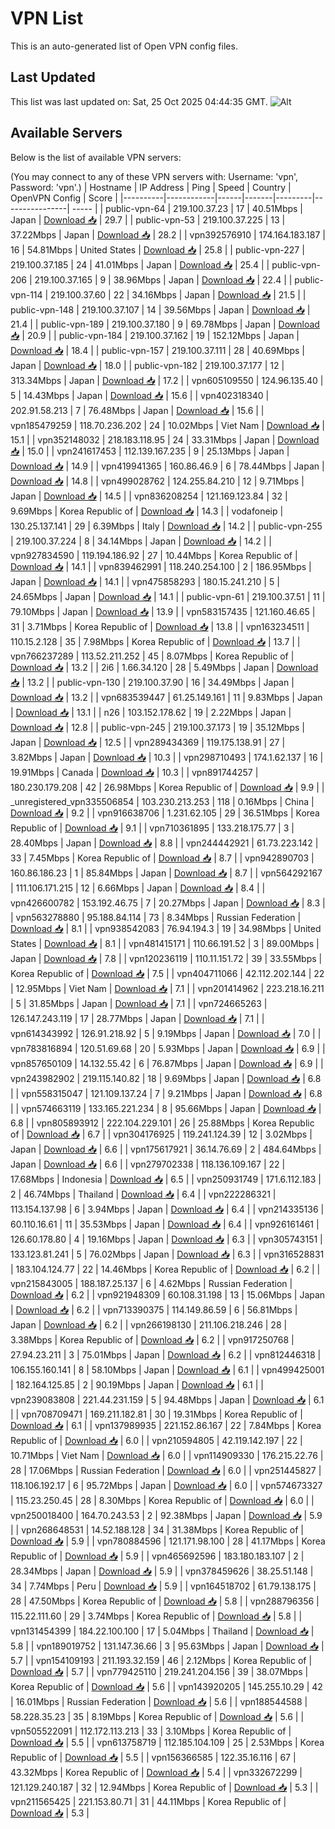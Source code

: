 # VPN List

This is an auto-generated list of Open VPN config files.

## Last Updated

This list was last updated on: Sat, 25 Oct 2025 04:44:35 GMT.
![Alt](https://repobeats.axiom.co/api/embed/186b98318ef1479477931607c1ad7d823f12451f.svg "Repobeats analytics image")

## Available Servers

Below is the list of available VPN servers:

(You may connect to any of these VPN servers with: Username: 'vpn', Password: 'vpn'.)
| Hostname | IP Address | Ping | Speed | Country | OpenVPN Config | Score |
|----------|------------|------|-------|---------|----------------| ----- |
| public-vpn-64 | 219.100.37.23 | 17 | 40.51Mbps | Japan | [Download 📥](./configs/server_0_JP.ovpn) | 29.7 |
| public-vpn-53 | 219.100.37.225 | 13 | 37.22Mbps | Japan | [Download 📥](./configs/server_1_JP.ovpn) | 28.2 |
| vpn392576910 | 174.164.183.187 | 16 | 54.81Mbps | United States | [Download 📥](./configs/server_2_US.ovpn) | 25.8 |
| public-vpn-227 | 219.100.37.185 | 24 | 41.01Mbps | Japan | [Download 📥](./configs/server_3_JP.ovpn) | 25.4 |
| public-vpn-206 | 219.100.37.165 | 9 | 38.96Mbps | Japan | [Download 📥](./configs/server_4_JP.ovpn) | 22.4 |
| public-vpn-114 | 219.100.37.60 | 22 | 34.16Mbps | Japan | [Download 📥](./configs/server_5_JP.ovpn) | 21.5 |
| public-vpn-148 | 219.100.37.107 | 14 | 39.56Mbps | Japan | [Download 📥](./configs/server_6_JP.ovpn) | 21.4 |
| public-vpn-189 | 219.100.37.180 | 9 | 69.78Mbps | Japan | [Download 📥](./configs/server_7_JP.ovpn) | 20.9 |
| public-vpn-184 | 219.100.37.162 | 19 | 152.12Mbps | Japan | [Download 📥](./configs/server_8_JP.ovpn) | 18.4 |
| public-vpn-157 | 219.100.37.111 | 28 | 40.69Mbps | Japan | [Download 📥](./configs/server_9_JP.ovpn) | 18.0 |
| public-vpn-182 | 219.100.37.177 | 12 | 313.34Mbps | Japan | [Download 📥](./configs/server_10_JP.ovpn) | 17.2 |
| vpn605109550 | 124.96.135.40 | 5 | 14.43Mbps | Japan | [Download 📥](./configs/server_11_JP.ovpn) | 15.6 |
| vpn402318340 | 202.91.58.213 | 7 | 76.48Mbps | Japan | [Download 📥](./configs/server_12_JP.ovpn) | 15.6 |
| vpn185479259 | 118.70.236.202 | 24 | 10.02Mbps | Viet Nam | [Download 📥](./configs/server_13_VN.ovpn) | 15.1 |
| vpn352148032 | 218.183.118.95 | 24 | 33.31Mbps | Japan | [Download 📥](./configs/server_14_JP.ovpn) | 15.0 |
| vpn241617453 | 112.139.167.235 | 9 | 25.13Mbps | Japan | [Download 📥](./configs/server_15_JP.ovpn) | 14.9 |
| vpn419941365 | 160.86.46.9 | 6 | 78.44Mbps | Japan | [Download 📥](./configs/server_16_JP.ovpn) | 14.8 |
| vpn499028762 | 124.255.84.210 | 12 | 9.71Mbps | Japan | [Download 📥](./configs/server_17_JP.ovpn) | 14.5 |
| vpn836208254 | 121.169.123.84 | 32 | 9.69Mbps | Korea Republic of | [Download 📥](./configs/server_18_KR.ovpn) | 14.3 |
| vodafoneip | 130.25.137.141 | 29 | 6.39Mbps | Italy | [Download 📥](./configs/server_19_IT.ovpn) | 14.2 |
| public-vpn-255 | 219.100.37.224 | 8 | 34.14Mbps | Japan | [Download 📥](./configs/server_20_JP.ovpn) | 14.2 |
| vpn927834590 | 119.194.186.92 | 27 | 10.44Mbps | Korea Republic of | [Download 📥](./configs/server_21_KR.ovpn) | 14.1 |
| vpn839462991 | 118.240.254.100 | 2 | 186.95Mbps | Japan | [Download 📥](./configs/server_22_JP.ovpn) | 14.1 |
| vpn475858293 | 180.15.241.210 | 5 | 24.65Mbps | Japan | [Download 📥](./configs/server_23_JP.ovpn) | 14.1 |
| public-vpn-61 | 219.100.37.51 | 11 | 79.10Mbps | Japan | [Download 📥](./configs/server_24_JP.ovpn) | 13.9 |
| vpn583157435 | 121.160.46.65 | 31 | 3.71Mbps | Korea Republic of | [Download 📥](./configs/server_25_KR.ovpn) | 13.8 |
| vpn163234511 | 110.15.2.128 | 35 | 7.98Mbps | Korea Republic of | [Download 📥](./configs/server_26_KR.ovpn) | 13.7 |
| vpn766237289 | 113.52.211.252 | 45 | 8.07Mbps | Korea Republic of | [Download 📥](./configs/server_27_KR.ovpn) | 13.2 |
| 2i6 | 1.66.34.120 | 28 | 5.49Mbps | Japan | [Download 📥](./configs/server_28_JP.ovpn) | 13.2 |
| public-vpn-130 | 219.100.37.90 | 16 | 34.49Mbps | Japan | [Download 📥](./configs/server_29_JP.ovpn) | 13.2 |
| vpn683539447 | 61.25.149.161 | 11 | 9.83Mbps | Japan | [Download 📥](./configs/server_30_JP.ovpn) | 13.1 |
| n26 | 103.152.178.62 | 19 | 2.22Mbps | Japan | [Download 📥](./configs/server_31_JP.ovpn) | 12.8 |
| public-vpn-245 | 219.100.37.173 | 19 | 35.12Mbps | Japan | [Download 📥](./configs/server_32_JP.ovpn) | 12.5 |
| vpn289434369 | 119.175.138.91 | 27 | 3.82Mbps | Japan | [Download 📥](./configs/server_33_JP.ovpn) | 10.3 |
| vpn298710493 | 174.1.62.137 | 16 | 19.91Mbps | Canada | [Download 📥](./configs/server_34_CA.ovpn) | 10.3 |
| vpn891744257 | 180.230.179.208 | 42 | 26.98Mbps | Korea Republic of | [Download 📥](./configs/server_35_KR.ovpn) | 9.9 |
| _unregistered_vpn335506854 | 103.230.213.253 | 118 | 0.16Mbps | China | [Download 📥](./configs/server_36_CN.ovpn) | 9.2 |
| vpn916638706 | 1.231.62.105 | 29 | 36.51Mbps | Korea Republic of | [Download 📥](./configs/server_37_KR.ovpn) | 9.1 |
| vpn710361895 | 133.218.175.77 | 3 | 28.40Mbps | Japan | [Download 📥](./configs/server_38_JP.ovpn) | 8.8 |
| vpn244442921 | 61.73.223.142 | 33 | 7.45Mbps | Korea Republic of | [Download 📥](./configs/server_39_KR.ovpn) | 8.7 |
| vpn942890703 | 160.86.186.23 | 1 | 85.84Mbps | Japan | [Download 📥](./configs/server_40_JP.ovpn) | 8.7 |
| vpn564292167 | 111.106.171.215 | 12 | 6.66Mbps | Japan | [Download 📥](./configs/server_41_JP.ovpn) | 8.4 |
| vpn426600782 | 153.192.46.75 | 7 | 20.27Mbps | Japan | [Download 📥](./configs/server_42_JP.ovpn) | 8.3 |
| vpn563278880 | 95.188.84.114 | 73 | 8.34Mbps | Russian Federation | [Download 📥](./configs/server_43_RU.ovpn) | 8.1 |
| vpn938542083 | 76.94.194.3 | 19 | 34.98Mbps | United States | [Download 📥](./configs/server_44_US.ovpn) | 8.1 |
| vpn481415171 | 110.66.191.52 | 3 | 89.00Mbps | Japan | [Download 📥](./configs/server_45_JP.ovpn) | 7.8 |
| vpn120236119 | 110.11.151.72 | 39 | 33.55Mbps | Korea Republic of | [Download 📥](./configs/server_46_KR.ovpn) | 7.5 |
| vpn404711066 | 42.112.202.144 | 22 | 12.95Mbps | Viet Nam | [Download 📥](./configs/server_47_VN.ovpn) | 7.1 |
| vpn201414962 | 223.218.16.211 | 5 | 31.85Mbps | Japan | [Download 📥](./configs/server_48_JP.ovpn) | 7.1 |
| vpn724665263 | 126.147.243.119 | 17 | 28.77Mbps | Japan | [Download 📥](./configs/server_49_JP.ovpn) | 7.1 |
| vpn614343992 | 126.91.218.92 | 5 | 9.19Mbps | Japan | [Download 📥](./configs/server_50_JP.ovpn) | 7.0 |
| vpn783816894 | 120.51.69.68 | 20 | 5.93Mbps | Japan | [Download 📥](./configs/server_51_JP.ovpn) | 6.9 |
| vpn857650109 | 14.132.55.42 | 6 | 76.87Mbps | Japan | [Download 📥](./configs/server_52_JP.ovpn) | 6.9 |
| vpn243982902 | 219.115.140.82 | 18 | 9.69Mbps | Japan | [Download 📥](./configs/server_53_JP.ovpn) | 6.8 |
| vpn558315047 | 121.109.137.24 | 7 | 9.21Mbps | Japan | [Download 📥](./configs/server_54_JP.ovpn) | 6.8 |
| vpn574663119 | 133.165.221.234 | 8 | 95.66Mbps | Japan | [Download 📥](./configs/server_55_JP.ovpn) | 6.8 |
| vpn805893912 | 222.104.229.101 | 26 | 25.88Mbps | Korea Republic of | [Download 📥](./configs/server_56_KR.ovpn) | 6.7 |
| vpn304176925 | 119.241.124.39 | 12 | 3.02Mbps | Japan | [Download 📥](./configs/server_57_JP.ovpn) | 6.6 |
| vpn175617921 | 36.14.76.69 | 2 | 484.64Mbps | Japan | [Download 📥](./configs/server_58_JP.ovpn) | 6.6 |
| vpn279702338 | 118.136.109.167 | 22 | 17.68Mbps | Indonesia | [Download 📥](./configs/server_59_ID.ovpn) | 6.5 |
| vpn250931749 | 171.6.112.183 | 2 | 46.74Mbps | Thailand | [Download 📥](./configs/server_60_TH.ovpn) | 6.4 |
| vpn222286321 | 113.154.137.98 | 6 | 3.94Mbps | Japan | [Download 📥](./configs/server_61_JP.ovpn) | 6.4 |
| vpn214335136 | 60.110.16.61 | 11 | 35.53Mbps | Japan | [Download 📥](./configs/server_62_JP.ovpn) | 6.4 |
| vpn926161461 | 126.60.178.80 | 4 | 19.16Mbps | Japan | [Download 📥](./configs/server_63_JP.ovpn) | 6.3 |
| vpn305743151 | 133.123.81.241 | 5 | 76.02Mbps | Japan | [Download 📥](./configs/server_64_JP.ovpn) | 6.3 |
| vpn316528831 | 183.104.124.77 | 22 | 14.46Mbps | Korea Republic of | [Download 📥](./configs/server_65_KR.ovpn) | 6.2 |
| vpn215843005 | 188.187.25.137 | 6 | 4.62Mbps | Russian Federation | [Download 📥](./configs/server_66_RU.ovpn) | 6.2 |
| vpn921948309 | 60.108.31.198 | 13 | 15.06Mbps | Japan | [Download 📥](./configs/server_67_JP.ovpn) | 6.2 |
| vpn713390375 | 114.149.86.59 | 6 | 56.81Mbps | Japan | [Download 📥](./configs/server_68_JP.ovpn) | 6.2 |
| vpn266198130 | 211.106.218.246 | 28 | 3.38Mbps | Korea Republic of | [Download 📥](./configs/server_69_KR.ovpn) | 6.2 |
| vpn917250768 | 27.94.23.211 | 3 | 75.01Mbps | Japan | [Download 📥](./configs/server_70_JP.ovpn) | 6.2 |
| vpn812446318 | 106.155.160.141 | 8 | 58.10Mbps | Japan | [Download 📥](./configs/server_71_JP.ovpn) | 6.1 |
| vpn499425001 | 182.164.125.85 | 2 | 90.19Mbps | Japan | [Download 📥](./configs/server_72_JP.ovpn) | 6.1 |
| vpn239083808 | 221.44.231.159 | 5 | 94.48Mbps | Japan | [Download 📥](./configs/server_73_JP.ovpn) | 6.1 |
| vpn708709471 | 169.211.182.81 | 30 | 19.31Mbps | Korea Republic of | [Download 📥](./configs/server_74_KR.ovpn) | 6.1 |
| vpn137989935 | 221.152.86.167 | 22 | 7.84Mbps | Korea Republic of | [Download 📥](./configs/server_75_KR.ovpn) | 6.0 |
| vpn210594805 | 42.119.142.197 | 22 | 10.71Mbps | Viet Nam | [Download 📥](./configs/server_76_VN.ovpn) | 6.0 |
| vpn114909330 | 176.215.22.76 | 28 | 17.06Mbps | Russian Federation | [Download 📥](./configs/server_77_RU.ovpn) | 6.0 |
| vpn251445827 | 118.106.192.17 | 6 | 95.72Mbps | Japan | [Download 📥](./configs/server_78_JP.ovpn) | 6.0 |
| vpn574673327 | 115.23.250.45 | 28 | 8.30Mbps | Korea Republic of | [Download 📥](./configs/server_79_KR.ovpn) | 6.0 |
| vpn250018400 | 164.70.243.53 | 2 | 92.38Mbps | Japan | [Download 📥](./configs/server_80_JP.ovpn) | 5.9 |
| vpn268648531 | 14.52.188.128 | 34 | 31.38Mbps | Korea Republic of | [Download 📥](./configs/server_81_KR.ovpn) | 5.9 |
| vpn780884596 | 121.171.98.100 | 28 | 41.17Mbps | Korea Republic of | [Download 📥](./configs/server_82_KR.ovpn) | 5.9 |
| vpn465692596 | 183.180.183.107 | 2 | 28.34Mbps | Japan | [Download 📥](./configs/server_83_JP.ovpn) | 5.9 |
| vpn378459626 | 38.25.51.148 | 34 | 7.74Mbps | Peru | [Download 📥](./configs/server_84_PE.ovpn) | 5.9 |
| vpn164518702 | 61.79.138.175 | 28 | 47.50Mbps | Korea Republic of | [Download 📥](./configs/server_85_KR.ovpn) | 5.8 |
| vpn288796356 | 115.22.111.60 | 29 | 3.74Mbps | Korea Republic of | [Download 📥](./configs/server_86_KR.ovpn) | 5.8 |
| vpn131454399 | 184.22.100.100 | 17 | 5.04Mbps | Thailand | [Download 📥](./configs/server_87_TH.ovpn) | 5.8 |
| vpn189019752 | 131.147.36.66 | 3 | 95.63Mbps | Japan | [Download 📥](./configs/server_88_JP.ovpn) | 5.7 |
| vpn154109193 | 211.193.32.159 | 46 | 2.12Mbps | Korea Republic of | [Download 📥](./configs/server_89_KR.ovpn) | 5.7 |
| vpn779425110 | 219.241.204.156 | 39 | 38.07Mbps | Korea Republic of | [Download 📥](./configs/server_90_KR.ovpn) | 5.6 |
| vpn143920205 | 145.255.10.29 | 42 | 16.01Mbps | Russian Federation | [Download 📥](./configs/server_91_RU.ovpn) | 5.6 |
| vpn188544588 | 58.228.35.23 | 35 | 8.19Mbps | Korea Republic of | [Download 📥](./configs/server_92_KR.ovpn) | 5.6 |
| vpn505522091 | 112.172.113.213 | 33 | 3.10Mbps | Korea Republic of | [Download 📥](./configs/server_93_KR.ovpn) | 5.5 |
| vpn613758719 | 112.185.104.109 | 25 | 2.53Mbps | Korea Republic of | [Download 📥](./configs/server_94_KR.ovpn) | 5.5 |
| vpn156366585 | 122.35.16.116 | 67 | 43.32Mbps | Korea Republic of | [Download 📥](./configs/server_95_KR.ovpn) | 5.4 |
| vpn332672299 | 121.129.240.187 | 32 | 12.94Mbps | Korea Republic of | [Download 📥](./configs/server_96_KR.ovpn) | 5.3 |
| vpn211565425 | 221.153.80.71 | 31 | 44.11Mbps | Korea Republic of | [Download 📥](./configs/server_97_KR.ovpn) | 5.3 |
